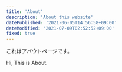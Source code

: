 ```yaml
---
title: 'About'
description: 'About this website'
datePublished: '2021-06-05T14:56:58+09:00'
dateModified: '2021-07-09T02:52:52+09:00'
fixed: true
---
```


これはアバウトページです。

Hi, This is About.

